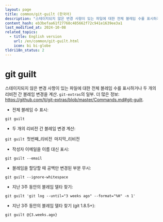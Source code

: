 ```yaml
---
layout: page
title: common/git-guilt (한국어)
description: "스테이지되지 않은 변경 사항이 있는 파일에 대한 전체 블레임 수를 표시하거나 두 개의 리비전 간 블레임 변경을 계산."
content_hash: eb3befaa61f27768c485662f72c941e1639ee3a1
last_modified_at: 2024-10-08
related_topics:
  - title: English version
    url: /en/common/git-guilt.html
    icon: bi bi-globe
tldri18n_status: 2
---
```

# git guilt

스테이지되지 않은 변경 사항이 있는 파일에 대한 전체 블레임 수를 표시하거나 두 개의 리비전 간 블레임 변경을 계산.
`git-extras`의 일부.
더 많은 정보: <https://github.com/tj/git-extras/blob/master/Commands.md#git-guilt>.

- 전체 블레임 수 표시:

`git guilt`

- 두 개의 리비전 간 블레임 변경 계산:

`git guilt `<span class="tldr-var badge badge-pill bg-dark-lm bg-white-dm text-white-lm text-dark-dm font-weight-bold">첫번째_리비전</span>` `<span class="tldr-var badge badge-pill bg-dark-lm bg-white-dm text-white-lm text-dark-dm font-weight-bold">마지막_리비전</span>

- 작성자 이메일을 이름 대신 표시:

`git guilt --email`

- 블레임을 할당할 때 공백만 변경된 부분 무시:

`git guilt --ignore-whitespace`

- 지난 3주 동안의 블레임 델타 찾기:

`git guilt 'git log --until="3 weeks ago" --format="%H" -n 1'`

- 지난 3주 동안의 블레임 델타 찾기 (git 1.8.5+):

`git guilt @{3.weeks.ago}`
